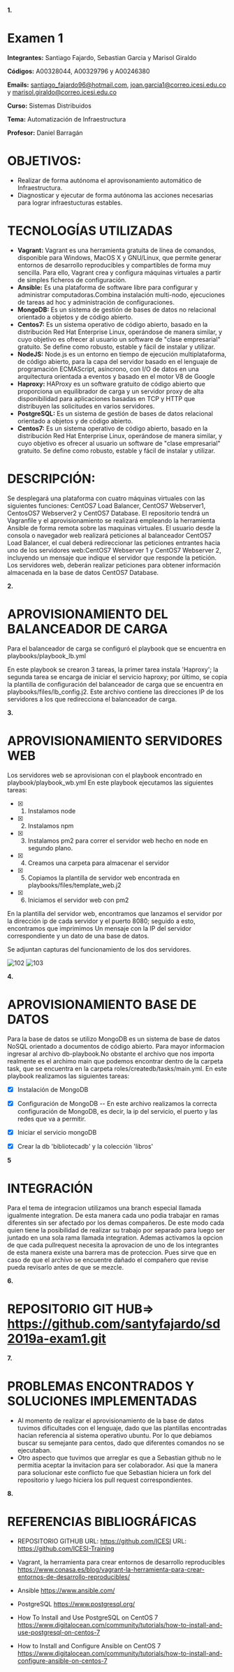 **1.**
# Examen 1

**Integrantes:** Santiago Fajardo, Sebastian Garcia y Marisol Giraldo

**Códigos:** A00328044, A00329796 y A00246380

**Emails:** santiago_fajardo96@hotmail.com, joan.garcia1@correo.icesi.edu.co y marisol.giraldo@correo.icesi.edu.co

**Curso:** Sistemas Distribuidos

**Tema:**  Automatización de Infraestructura

**Profesor:** Daniel Barragán

# OBJETIVOS:
- Realizar de forma autónoma el aprovisonamiento automático de Infraestructura.
- Diagnosticar y ejecutar de forma autónoma las acciones necesarias para lograr infraestucturas estables.

# TECNOLOGÍAS UTILIZADAS
- **Vagrant:** Vagrant es una herramienta gratuita de línea de comandos, disponible para Windows, MacOS X y GNU/Linux, que permite      generar entornos de desarrollo reproducibles y compartibles de forma muy sencilla. Para ello, Vagrant crea y configura máquinas  virtuales a partir de simples ficheros de configuración.
- **Ansible:** Es una plataforma de software libre para configurar y administrar computadoras.Combina instalación multi-nodo,   ejecuciones de tareas ad hoc y administración de configuraciones.
- **MongoDB:** Es un sistema de gestión de bases de datos no relacional orientado a objetos y de código abierto.
- **Centos7:** Es un sistema operativo de código abierto, basado en la distribución Red Hat Enterprise Linux, operándose de manera      similar, y cuyo objetivo es ofrecer al usuario un software de "clase empresarial" gratuito. Se define como robusto, estable y fácil de   instalar y utilizar.
- **NodeJS:** Node.js es un entorno en tiempo de ejecución multiplataforma, de código abierto, para la capa del servidor basado en el lenguaje de programación ECMAScript, asíncrono, con I/O de datos en una arquitectura orientada a eventos y basado en el motor V8 de Google
- **Haproxy:** HAProxy es un software gratuito de código abierto que proporciona un equilibrador de carga y un servidor proxy de alta disponibilidad para aplicaciones basadas en TCP y HTTP que distribuyen las solicitudes en varios servidores.
- **PostgreSQL:** Es un sistema de gestión de bases de datos relacional orientado a objetos y de código abierto.
- **Centos7:** Es un sistema operativo de código abierto, basado en la distribución Red Hat Enterprise Linux, operándose de manera      similar, y cuyo objetivo es ofrecer al usuario un software de "clase empresarial" gratuito. Se define como robusto, estable y fácil de   instalar y utilizar.


# DESCRIPCIÓN:
  Se desplegará una plataforma con cuatro máquinas virtuales con las siguientes funciones: CentOS7 Load Balancer, CentOS7 Webserver1,     CentosOS7 Webserver2 y CentOS7 Database. El repositorio tendrá un Vagranfile y el aprovisionamiento se realizará empleando la           herramienta Ansible de forma remota sobre las maquinas virtuales.
  El usuario desde la consola o navegador web realizará peticiones al balanceador CentOS7 Load Balancer, el cual deberá redireccionar     las peticiones entrantes hacia uno de los servidores web:CentOS7 Webserver 1 y CentOS7 Webserver 2, incluyendo un mensaje que indique   el servidor que responde la petición. Los servidores web, deberán realizar peticiones para obtener información almacenada en la base     de datos CentOS7 Database.
  
 **2.**
 # APROVISIONAMIENTO DEL BALANCEADOR DE CARGA

   Para el balanceador de carga se configuró el playbook que se encuentra en playbooks/playbook_lb.yml 
   
   En este playbook se crearon 3 tareas, la primer tarea instala 'Haproxy'; la segunda tarea se encarga de iniciar el servicio haproxy; por último, se copia la plantilla de configuración del balanceador de carga que se encuentra en playbooks/files/lb_config.j2. Este archivo contiene las direcciones IP de los servidores a los que redirecciona el balanceador de carga.

 
 **3.**
 # APROVISIONAMIENTO SERVIDORES WEB
 


 Los servidores web se aprovisionan con el playbook encontrado en playbook/playbook_wb.yml En este playbook ejecutamos las siguientes tareas:

 - [x] 1. Instalamos node
 - [x] 2. Instalamos npm
 - [x] 3. Instalamos pm2 para correr el servidor web hecho en node en segundo plano.
 - [x] 4. Creamos una carpeta para almacenar el servidor
 - [x] 5. Copiamos la plantilla de servidor web encontrada en playbooks/files/template_web.j2
 - [x] 6. Iniciamos el servidor web con pm2

 En la plantilla del servidor web, encontramos que lanzamos el servidor por la dirección ip de cada servidor y el puerto 8080; seguido a esto, encontramos que imprimimos Un mensaje con la IP del servidor correspondiente y un dato de una base de datos. 
 
 Se adjuntan capturas del funcionamiento de los dos servidores. 


 ![102](https://user-images.githubusercontent.com/35766585/53375358-06151c80-3929-11e9-8b99-23a261aaa54a.png)
 ![103](https://user-images.githubusercontent.com/35766585/53375384-1a591980-3929-11e9-8939-2ff338739ee1.png)

 
 **4.** 
 # APROVISIONAMIENTO BASE DE DATOS

 Para la base de datos se utilizo MongoDB  es un sistema de base de datos NoSQL orientado a documentos de código abierto. Para mayor informacion ingresar al archivo db-playbook.No obstante el archivo que nos importa realmente es el archimo main que podemos encontrar dentro de la carpeta task, que se encuentra en la carpeta roles/createdb/tasks/main.yml.
 En este playbook realizamos las siguientes tareas:

 - [x] Instalación de MongoDB
 - [x] Configuración de MongoDB -- En este archivo realizamos la correcta configuración de MongoDB, es decir, la ip del servicio, el puerto y las redes que va a permitir.
 - [x] Iniciar el servicio mongoDB
 - [x] Crear la db 'bibliotecadb' y la colección 'libros'  



 **5**
 # INTEGRACIÓN
 Para el tema de integracion utilizamos una branch especial llamada igualmente integration. De esta manera cada uno podia trabajar en ramas diferentes sin ser afectado por los demas compañeros. De este modo cada quien tiene la posibilidad de realizar su trabajo por separado para luego ser juntado en una sola rama llamada integration. Ademas activamos la opcion de que cada pullrequest necesita la aprovacion de uno de los integrantes de esta manera existe una barrera mas de proteccion. Pues sirve que en caso de que el archivo se encuentre dañado el compañero que revise pueda revisarlo antes de que se mezcle. 
 
 **6.**
 # REPOSITORIO GIT HUB=> https://github.com/santyfajardo/sd2019a-exam1.git
 
 
 **7.**
 # PROBLEMAS ENCONTRADOS Y SOLUCIONES IMPLEMENTADAS
 - Al momento de realizar el aprovisionamiento de la base de datos tuvimos dificultades con el lenguaje, dado que las plantillas encontradas hacian referencia al sistema operativo ubuntu. Por lo que debiamos buscar su semejante para centos, dado que diferentes comandos no se ejecutaban. 
 - Otro aspecto que tuvimos que arreglar es que a Sebastian github no le permitia aceptar la invitacion para ser colaborador. Asi que la manera para solucionar este conflicto fue que Sebastian hiciera un fork del repositorio y luego hiciera los pull request correspondientes.
 
 **8.**
 # REFERENCIAS BIBLIOGRÁFICAS
 
 - REPOSITORIO GITHUB URL: https://github.com/ICESI URL: https://github.com/ICESI-Training
 
 - Vagrant, la herramienta para crear entornos de desarrollo reproducibles 
   https://www.conasa.es/blog/vagrant-la-herramienta-para-crear-entornos-de-desarrollo-reproducibles/
 
 - Ansible
   https://www.ansible.com/
 
 - PostgreSQL
   https://www.postgresql.org/
   
 - How To Install and Use PostgreSQL on CentOS 7 
   https://www.digitalocean.com/community/tutorials/how-to-install-and-use-postgresql-on-centos-7
   
-  How to Install and Configure Ansible on CentOS 7
   https://www.digitalocean.com/community/tutorials/how-to-install-and-configure-ansible-on-centos-7

